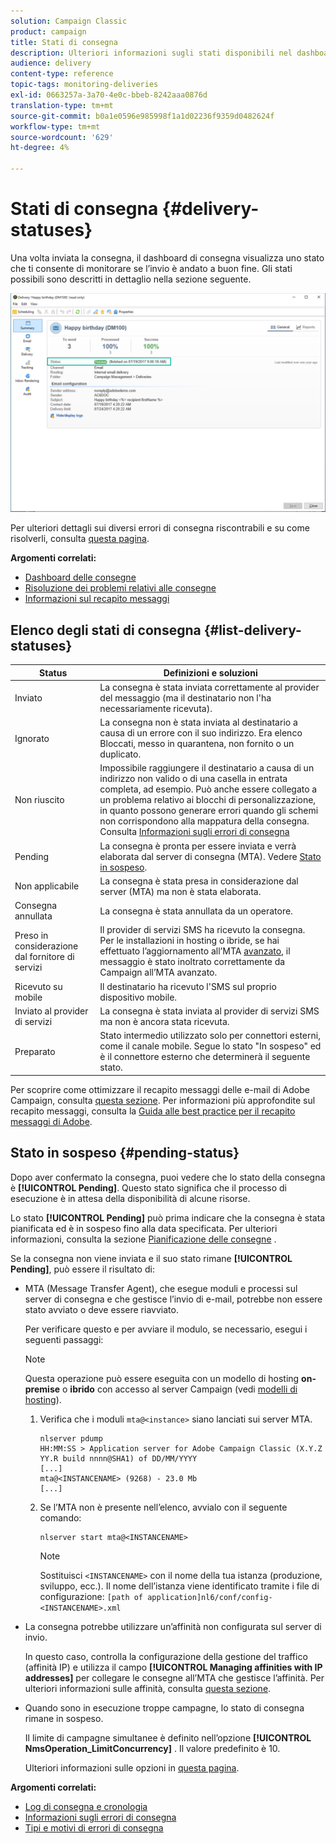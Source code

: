 ```yaml
---
solution: Campaign Classic
product: campaign
title: Stati di consegna
description: Ulteriori informazioni sugli stati disponibili nel dashboard di consegna.
audience: delivery
content-type: reference
topic-tags: monitoring-deliveries
exl-id: 0663257a-3a70-4e0c-bbeb-8242aaa0876d
translation-type: tm+mt
source-git-commit: b0a1e0596e985998f1a1d02236f9359d0482624f
workflow-type: tm+mt
source-wordcount: '629'
ht-degree: 4%

---
```


# Stati di consegna {#delivery-statuses}

<!--ajouter intro 

ajouter screenshot -->

Una volta inviata la consegna, il dashboard di consegna visualizza uno stato che ti consente di monitorare se l’invio è andato a buon fine. Gli stati possibili sono descritti in dettaglio nella sezione seguente.

![](assets/delivery-status.png)

Per ulteriori dettagli sui diversi errori di consegna riscontrabili e su come risolverli, consulta [questa pagina](../../delivery/using/understanding-delivery-failures.md).

**Argomenti correlati:**

* [Dashboard delle consegne](../../delivery/using/delivery-dashboard.md)
* [Risoluzione dei problemi relativi alle consegne](../../delivery/using/delivery-troubleshooting.md)
* [Informazioni sul recapito messaggi](../../delivery/using/about-deliverability.md)

## Elenco degli stati di consegna {#list-delivery-statuses}

<table> 
 <thead> 
  <tr> 
   <th> Status<br /> </th> 
   <th> Definizioni e soluzioni<br /> </th> 
  </tr> 
 </thead> 
 <tbody> 
  <tr> 
   <td> Inviato<br /> </td> 
   <td> La consegna è stata inviata correttamente al provider del messaggio (ma il destinatario non l'ha necessariamente ricevuta).<br /> </td> 
  </tr> 
  <tr> 
   <td> Ignorato<br /> </td> 
   <td> La consegna non è stata inviata al destinatario a causa di un errore con il suo indirizzo. Era elenco Bloccati, messo in quarantena, non fornito o un duplicato. <br /> </td> 
  </tr> 
  <tr> 
   <td> Non riuscito<br /> </td> 
   <td> Impossibile raggiungere il destinatario a causa di un indirizzo non valido o di una casella in entrata completa, ad esempio. Può anche essere collegato a un problema relativo ai blocchi di personalizzazione, in quanto possono generare errori quando gli schemi non corrispondono alla mappatura della consegna. Consulta <a href="../../delivery/using/understanding-delivery-failures.md" target="_blank">Informazioni sugli errori di consegna</a><br /> </td> 
  </tr>
  <tr> 
   <td> Pending<br /> </td> 
   <td> La consegna è pronta per essere inviata e verrà elaborata dal server di consegna (MTA). Vedere <a href="#pending-status" target="_blank">Stato in sospeso</a>.<br /> </td> 
  </tr> 
  <tr> 
   <td> Non applicabile<br /> </td> 
   <td> La consegna è stata presa in considerazione dal server (MTA) ma non è stata elaborata.<br /> </td> 
  </tr>  
  <tr> 
   <td> Consegna annullata<br /> </td> 
   <td> La consegna è stata annullata da un operatore.<br /> </td> 
  </tr> 
  <tr> 
   <td> Preso in considerazione dal fornitore di servizi<br /> </td> 
   <td> Il provider di servizi SMS ha ricevuto la consegna.<br /> Per le installazioni in hosting o ibride, se hai effettuato l’aggiornamento all’MTA  <a href="../../delivery/using/sending-with-enhanced-mta.md" target="_blank">avanzato</a>, il messaggio è stato inoltrato correttamente da Campaign all’MTA avanzato.</td> 
  </tr> 
  <tr> 
   <td> Ricevuto su mobile<br /> </td> 
   <td> Il destinatario ha ricevuto l'SMS sul proprio dispositivo mobile.<br /> </td> 
  </tr>
  <tr> 
   <td> Inviato al provider di servizi<br /> </td> 
   <td> La consegna è stata inviata al provider di servizi SMS ma non è ancora stata ricevuta.<br />
   </td> 
  </tr> 
  <tr> 
   <td> Preparato<br /> </td> 
   <td> Stato intermedio utilizzato solo per connettori esterni, come il canale mobile. Segue lo stato "In sospeso" ed è il connettore esterno che determinerà il seguente stato.<br /> </td> 
  </tr> 
 </tbody> 
</table>

Per scoprire come ottimizzare il recapito messaggi delle e-mail di Adobe Campaign, consulta [questa sezione](../../delivery/using/about-deliverability.md). Per informazioni più approfondite sul recapito messaggi, consulta la [Guida alle best practice per il recapito messaggi di Adobe](https://experienceleague.adobe.com/docs/deliverability-learn/deliverability-best-practice-guide/introduction.html?lang=it).

## Stato in sospeso {#pending-status}

Dopo aver confermato la consegna, puoi vedere che lo stato della consegna è **[!UICONTROL Pending]**. Questo stato significa che il processo di esecuzione è in attesa della disponibilità di alcune risorse.

Lo stato **[!UICONTROL Pending]** può prima indicare che la consegna è stata pianificata ed è in sospeso fino alla data specificata. Per ulteriori informazioni, consulta la sezione [Pianificazione delle consegne](../../delivery/using/steps-sending-the-delivery.md#scheduling-the-delivery-sending) .

Se la consegna non viene inviata e il suo stato rimane **[!UICONTROL Pending]**, può essere il risultato di:

* MTA (Message Transfer Agent), che esegue moduli e processi sul server di consegna e che gestisce l’invio di e-mail, potrebbe non essere stato avviato o deve essere riavviato.

   Per verificare questo e per avviare il modulo, se necessario, esegui i seguenti passaggi:

   >[!NOTE]
   >
   >Questa operazione può essere eseguita con un modello di hosting **on-premise** o **ibrido** con accesso al server Campaign (vedi [modelli di hosting](../../installation/using/hosting-models.md)).

   1. Verifica che i moduli `mta@<instance>` siano lanciati sui server MTA.

      ```
      nlserver pdump
      HH:MM:SS > Application server for Adobe Campaign Classic (X.Y.Z YY.R build nnnn@SHA1) of DD/MM/YYYY
      [...]
      mta@<INSTANCENAME> (9268) - 23.0 Mb
      [...]
      ```

   1. Se l’MTA non è presente nell’elenco, avvialo con il seguente comando:

      ```
      nlserver start mta@<INSTANCENAME>
      ```

      >[!NOTE]
      >
      >Sostituisci `<INSTANCENAME>` con il nome della tua istanza (produzione, sviluppo, ecc.). Il nome dell’istanza viene identificato tramite i file di configurazione: `[path of application]nl6/conf/config-<INSTANCENAME>.xml`

* La consegna potrebbe utilizzare un’affinità non configurata sul server di invio.

   In questo caso, controlla la configurazione della gestione del traffico (affinità IP) e utilizza il campo **[!UICONTROL Managing affinities with IP addresses]** per collegare le consegne all’MTA che gestisce l’affinità. Per ulteriori informazioni sulle affinità, consulta [questa sezione](../../installation/using/configuring-campaign-server.md#delivery-settings).

* Quando sono in esecuzione troppe campagne, lo stato di consegna rimane in sospeso.

   Il limite di campagne simultanee è definito nell’opzione **[!UICONTROL NmsOperation_LimitConcurrency]** . Il valore predefinito è 10.

   Ulteriori informazioni sulle opzioni in [questa pagina](../../installation/using/configuring-campaign-options.md).


**Argomenti correlati:**

* [Log di consegna e cronologia](#delivery-logs-and-history)
* [Informazioni sugli errori di consegna](../../delivery/using/understanding-delivery-failures.md)
* [Tipi e motivi di errori di consegna](../../delivery/using/understanding-delivery-failures.md#delivery-failure-types-and-reasons)
